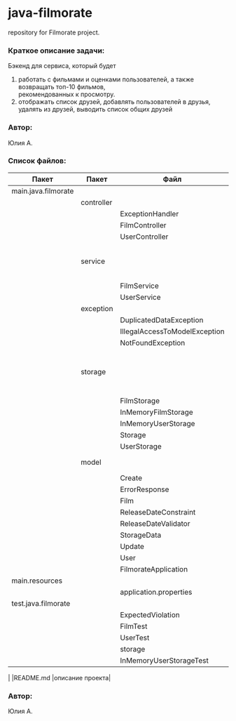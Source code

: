
# java-filmorate
repository for Filmorate project.

### Краткое описание задачи:
Бэкенд для сервиса, который будет
1) работать с фильмами и оценками пользователей, а также возвращать топ-10 фильмов,   
   рекомендованных к просмотру.
2) отображать список друзей, добавлять пользователей в друзья, удалять из друзей, выводить список общих друзей


### Автор:
Юлия А.

### Список файлов:

| Пакет | Пакет |Файл |Описание |
|--|--|--|--|
|main.java.filmorate||||
||controller||Контроллеры|
|||ExceptionHandler||
|||FilmController||
|||UserController||
||service||Сервисы, для операций с хранилищами данных|
|||FilmService||
|||UserService||
||exception||Исключения|
|||DuplicatedDataException||
|||IllegalAccessToModelException||
|||NotFoundException||
||storage||Хранение данных, операции с объектами данных|
|||FilmStorage||
|||InMemoryFilmStorage||
|||InMemoryUserStorage||
|||Storage||
|||UserStorage||
| |model| |Модели данных|
| ||Create||
| ||ErrorResponse||
| ||Film||
| ||ReleaseDateConstraint||
| ||ReleaseDateValidator||
| ||StorageData||
| ||Update||
| ||User||
|||FilmorateApplication||
|main.resources||||
|||application.properties||
|test.java.filmorate||||
|||ExpectedViolation||
|||FilmTest||
|||UserTest||
|||storage||
|||InMemoryUserStorageTest||

| |README.md  |описание проекта|

### Автор:
Юлия А.
